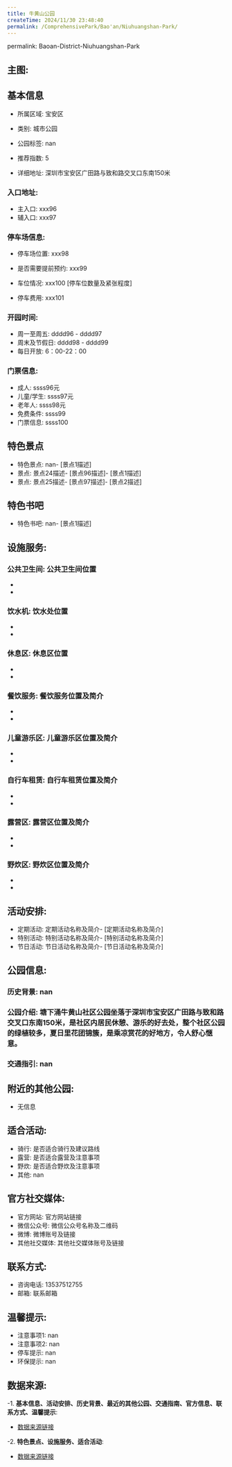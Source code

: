 ```yaml
---
title: 牛黄山公园
createTime: 2024/11/30 23:48:40
permalink: /ComprehensivePark/Bao'an/Niuhuangshan-Park/
---
```

permalink: Baoan-District-Niuhuangshan-Park
<!-- ## 游玩路径: -->

## 主图:
<ImageCard
image="https://cgj.sz.gov.cn/img/4/4005/4005840/10774949.png"
title= "牛黄山公园"
description= "塘下涌牛黄山社区公园坐落于深圳市宝安区广田路与致和路交叉口东南150米，是社区内居民休憩、游乐的好去处，整个社区公园的绿植较多，夏日里花团锦簇，是乘凉赏花的好地"
date="2024/11/30"
href="/"
author="深圳公园"
/>

## 基本信息

- 所属区域: 宝安区

- 类别: 城市公园

- 公园标签: nan

- 推荐指数: 5

- 详细地址: 深圳市宝安区广田路与致和路交叉口东南150米

### 入口地址:
- 主入口: xxx96
- 辅入口: xxx97
### 停车场信息:
- 停车场位置: xxx98

- 是否需要提前预约: xxx99

- 车位情况: xxx100 [停车位数量及紧张程度]

- 停车费用: xxx101

### 开园时间:
- 周一至周五: dddd96 - dddd97
- 周末及节假日: dddd98 - dddd99
- 每日开放: 6：00-22：00

### 门票信息:
- 成人: ssss96元
- 儿童/学生: ssss97元
- 老年人: ssss98元
- 免费条件: ssss99
- 门票信息: ssss100
## 特色景点
- 特色景点: nan- [景点1描述]
- 景点: 景点24描述- [景点96描述]- [景点1描述]
- 景点: 景点25描述- [景点97描述]- [景点2描述]
## 特色书吧
- 特色书吧: nan- [景点1描述]
## 设施服务:
### 公共卫生间: 公共卫生间位置
- 
- 
### 饮水机: 饮水处位置
- 
- 
### 休息区: 休息区位置
- 
- 
### 餐饮服务: 餐饮服务位置及简介
- 
- 
### 儿童游乐区: 儿童游乐区位置及简介
- 
- 
### 自行车租赁: 自行车租赁位置及简介
- 
- 
### 露营区: 露营区位置及简介
- 
- 
### 野炊区: 野炊区位置及简介

- 
- 
## 活动安排:
- 定期活动: 定期活动名称及简介- [定期活动名称及简介]
- 特别活动: 特别活动名称及简介- [特别活动名称及简介]
- 节日活动: 节日活动名称及简介- [节日活动名称及简介]
## 公园信息:
### 历史背景: nan
### 公园介绍: 塘下涌牛黄山社区公园坐落于深圳市宝安区广田路与致和路交叉口东南150米，是社区内居民休憩、游乐的好去处，整个社区公园的绿植较多，夏日里花团锦簇，是乘凉赏花的好地方，令人舒心惬意。
### 交通指引: nan

## 附近的其他公园:
- 无信息

## 适合活动:
- 骑行: 是否适合骑行及建议路线
- 露营: 是否适合露营及注意事项
- 野炊: 是否适合野炊及注意事项
- 其他: nan

## 官方社交媒体:
- 官方网站: 官方网站链接
- 微信公众号: 微信公众号名称及二维码
- 微博: 微博账号及链接
- 其他社交媒体: 其他社交媒体账号及链接

## 联系方式:
- 咨询电话: 13537512755
- 邮箱: 联系邮箱

## 温馨提示:
- 注意事项1: nan
- 注意事项2: nan
- 停车提示: nan
- 环保提示: nan

## 数据来源:
-1. **基本信息、活动安排、历史背景、最近的其他公园、交通指南、官方信息、联系方式、温馨提示**:
- [数据来源链接](https://cgj.sz.gov.cn/xsmh/gysz/csgy/content/post_10774949.html)

-2. **特色景点、设施服务、适合活动**:
- [数据来源链接](https://cgj.sz.gov.cn/xsmh/gysz/csgy/content/post_10774949.html)

